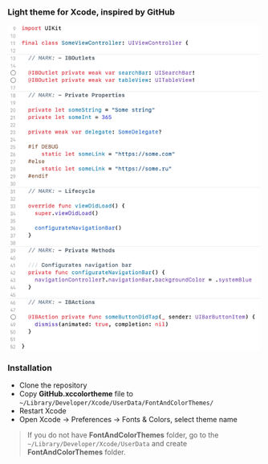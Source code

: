 ### Light theme for Xcode, inspired by GitHub

<img src="https://github.com/BastienBoy/Xcode-light-theme-github-style/blob/master/PreviewImage.png" width="550">

### Installation
* Clone the repository
* Copy **GitHub.xccolortheme** file to `~/Library/Developer/Xcode/UserData/FontAndColorThemes/`
* Restart Xcode
* Open Xcode -> Preferences -> Fonts & Colors, select theme name

> If you do not have **FontAndColorThemes** folder, go to the `~/Library/Developer/Xcode/UserData` and create **FontAndColorThemes** folder.
